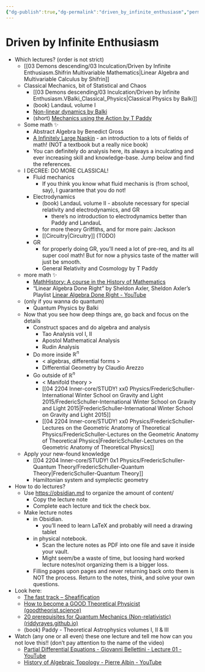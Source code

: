 ```yaml
---
{"dg-publish":true,"dg-permalink":"driven_by_infinite_enthusiasm","permalink":"/driven_by_infinite_enthusiasm/"}
---
```



# Driven by Infinite Enthusiasm

- Which lectures? (order is not strict)
	- [[03 Demons descending/03 Inculcation/Driven by Infinite Enthusiasm.Shifrin Multivariable Mathematics\|Linear Algebra and Multivariable Calculus by Shifrin]]
	- Classical Mechanics, bit of Statistical and Chaos
		- [[03 Demons descending/03 Inculcation/Driven by Infinite Enthusiasm.VBalki_Classical_Physics\|Classical Physics by Balki]]
		- (book) LandauL volume I 
		- [Non-linear dynamics by Balki](https://www.youtube.com/watch?v=nh4TFzg30eQ&list=PLbMVogVj5nJQKk1E7OUQs_TcW_zQoaO4t) 
		- (short) [Mechanics using the Action by T Paddy](https://youtube.com/playlist?list=PLlFCvH2vR5kRzC1LQtHy_MUAquC-tQiiW)
	- Some math ✨ 
		- Abstract Algebra by Benedict Gross
		- [A Infinitely Large Napkin](https://venhance.github.io/napkin/Napkin.pdf) - an introduction to a lots of fields of math! (NOT a textbook but a really nice book)
		- You can definitely do analysis here, its always a inculcating and ever increasing skill and knowledge-base. Jump below and find the references.
	- I DECREE: DO MORE CLASSICAL!
		- Fluid mechanics
			- If you think you know what fluid mechanis is (from school, say), I guarantee that you do not!
		- Electrodynamics
			- (book) LandauL volume II - absolute necessary for special relativity and electrodynamics, and GR
				- there’s no introduction to electrodynamics better than Paddy and LandauL
			- for more theory Griffiths, and for more pain: Jackson
			- [[Circuitry\|Circuitry]] (TODO)
		- GR
			- for properly doing GR, you’ll need a lot of pre-req, and its all super cool math! But for now a physics taste of the matter will just be smooth.
			- General Relativity and Cosmology by T Paddy
	- more math ✨ 
		- [MathHistory: A course in the History of Mathematics](https://www.youtube.com/playlist?list=PL55C7C83781CF4316)
		- “Linear Algebra Done Right” by Sheldon Axler, Sheldon Axler’s Playlist [Linear Algebra Done Right - YouTube](https://www.youtube.com/playlist?list=PLGAnmvB9m7zOBVCZBUUmSinFV0wEir2Vw)
	- (only if you wanna do quantum)
		- Quantum Physics by Balki
	- Now that you see how deep things are, go back and focus on the details
		- Construct spaces and do algebra and analysis
			- Tao Analysis vol I, II
			- Apostol Mathematical Analysis
			- Rudin Analysis
		- Do more inside $\mathbb{R}^{n}$
			- < algebras, differential forms >
			- Differential Geometry	by Claudio Arezzo
		- Go outside of $\mathbb{R}^{n}$
			- < Manifold theory >
			- [[04 2204 Inner-core/STUDY! xx0 Physics/FredericSchuller-International Winter School on Gravity and Light 2015/FredericSchuller-International Winter School on Gravity and Light 2015\|FredericSchuller-International Winter School on Gravity and Light 2015]]
			- [[04 2204 Inner-core/STUDY! xx0 Physics/FredericSchuller-Lectures on the Geometric Anatomy of Theoretical Physics/FredericSchuller-Lectures on the Geometric Anatomy of Theoretical Physics\|FredericSchuller-Lectures on the Geometric Anatomy of Theoretical Physics]]
	- Apply your new-found knowledge
		- [[04 2204 Inner-core/STUDY! 0x1 Physics/FredericSchuller-Quantum Theory/FredericSchuller-Quantum Theory\|FredericSchuller-Quantum Theory]]
		- Hamiltonian system and symplectic geometry
- How to do lectures?
	- Use https://obsidian.md to organize the amount of content/
		- Copy the lecture note 
		- Complete each lecture and tick the check box. 
	- Make lecture notes
		- in Obsidian.
			- you’ll need to learn LaTeX and probably will need a drawing tablet
		- in physical notebook.
			- Scan the lecture notes as PDF into one file and save it inside your vault.
			- Might seem/be a waste of time, but loosing hard worked lecture notes/not organizing them is a bigger loss.
		- Filling pages upon pages and never returning back onto them is NOT the process. Return to the notes, think, and solve your own questions.
- Look here:
	- [The fast track – Sheafification](http://sheafification.com/the-fast-track/)
	-  [How to become a GOOD Theoretical Physicist (goodtheorist.science)](https://www.goodtheorist.science/)
	- [20 prerequisites for Quantum Mechanics (Non-relativistic) (riddyrayes.github.io)](https://riddyrayes.github.io/notes/20-prerequisites-for-quantum-mechanics/)
	- (book) Paddy - Theoretical Astrophysics volumes I, II & III
- Watch (any one or all even) these one lecture and tell me how can you not love this!! (don’t pay attention to the name of the video)
	- [Partial Differential Equations - Giovanni Bellettini - Lecture 01 - YouTube](https://www.youtube.com/watch?v=Rq1iRT2LL-8)
	- [History of Algebraic Topology - Pierre Albin - YouTube](https://www.youtube.com/watch?v=XxFGokyYo6g)




